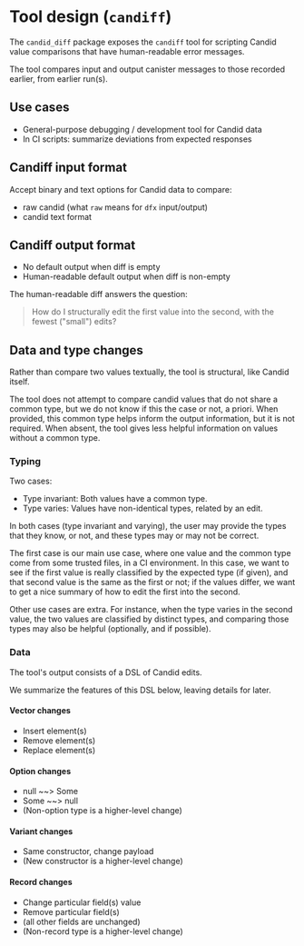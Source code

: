 # Tool design (`candiff`)

The `candid_diff` package exposes the `candiff` tool for scripting Candid value comparisons that have human-readable error messages.

The tool compares input and output canister messages to those recorded earlier, from earlier run(s).

## Use cases

- General-purpose debugging / development tool for Candid data
- In CI scripts: summarize deviations from expected responses

## Candiff input format

Accept binary and text options for Candid data to compare:

- raw candid (what `raw` means for `dfx` input/output)
- candid text format

## Candiff output format
 
- No default output when diff is empty
- Human-readable default output when diff is non-empty

The human-readable diff answers the question:

> How do I structurally edit the first value into the second, with the fewest ("small") edits?

## Data and type changes

Rather than compare two values textually, the tool is structural, like Candid itself.

The tool does not attempt to compare candid values that do not share a
common type, but we do not know if this the case or not, a priori.
When provided, this common type helps inform the output information,
but it is not required.  When absent, the tool gives less helpful
information on values without a common type.

### Typing

Two cases:

- Type invariant: Both values have a common type.
- Type varies: Values have non-identical types, related by an edit.

In both cases (type invariant and varying), the user may provide the
types that they know, or not, and these types may or may not be
correct.

The first case is our main use case, where one value and the common
type come from some trusted files, in a CI environment.  In this case,
we want to see if the first value is really classified by the expected
type (if given), and that second value is the same as the first or
not; if the values differ, we want to get a nice summary of how to
edit the first into the second.

Other use cases are extra.  For instance, when the type varies in the
second value, the two values are classified by distinct types, and
comparing those types may also be helpful (optionally, and if
possible).

### Data

The tool's output consists of a DSL of Candid edits.

We summarize the features of this DSL below, leaving details for later.

#### Vector changes

- Insert element(s)
- Remove element(s)
- Replace element(s)

#### Option changes

- null ~~> Some
- Some ~~> null
- (Non-option type is a higher-level change)

#### Variant changes

- Same constructor, change payload
- (New constructor is a higher-level change)

#### Record changes

- Change particular field(s) value
- Remove particular field(s)
- (all other fields are unchanged)
- (Non-record type is a higher-level change)
